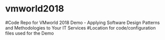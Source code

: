 # vmworld2018
#Code Repo for VMworld 2018 Demo - Applying Software Design Patterns and Methodologies to Your IT Services
#Location for code/configuration files used for the Demo
